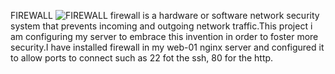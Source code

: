 FIREWALL
![FIREWALL](https://media.licdn.com/dms/image/D4E12AQH-3wsZeMdHNA/article-cover_image-shrink_600_2000/0/1690757295727?e=2147483647&v=beta&t=YC7eBiiOY7NmttyPiaufYivqk5CaXzGo2EgBbKycU04)
firewall is a hardware or software network security system that prevents incoming and outgoing network traffic.This project i am configuring my server to embrace this invention in order to foster more security.I have installed firewall in my web-01 nginx server and configured it to allow ports to connect such as 22 fot the ssh, 80 for the http.
